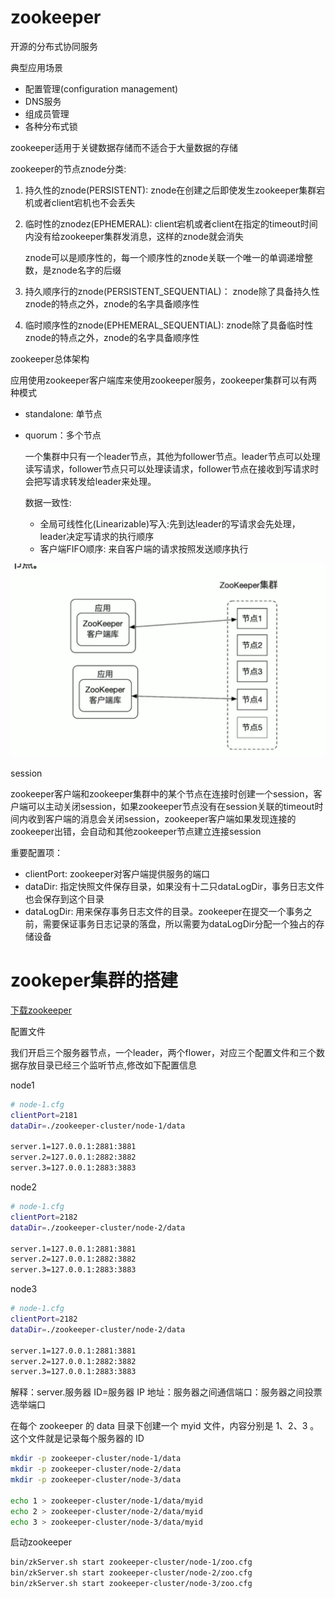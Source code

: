 

# zookeeper

开源的分布式协同服务

典型应用场景

- 配置管理(configuration management)
- DNS服务
- 组成员管理
- 各种分布式锁

zookeeper适用于关键数据存储而不适合于大量数据的存储 

zookeeper的节点znode分类:

1. 持久性的znode(PERSISTENT): znode在创建之后即使发生zookeeper集群宕机或者client宕机也不会丢失

2. 临时性的znodez(EPHEMERAL): client宕机或者client在指定的timeout时间内没有给zookeeper集群发消息，这样的znode就会消失

   znode可以是顺序性的，每一个顺序性的znode关联一个唯一的单调递增整数，是znode名字的后缀

3. 持久顺序行的znode(PERSISTENT_SEQUENTIAL)： znode除了具备持久性znode的特点之外，znode的名字具备顺序性

4. 临时顺序性的znode(EPHEMERAL_SEQUENTIAL): znode除了具备临时性znode的特点之外，znode的名字具备顺序性

zookeeper总体架构

应用使用zookeeper客户端库来使用zookeeper服务，zookeeper集群可以有两种模式

- standalone: 单节点

- quorum：多个节点

  一个集群中只有一个leader节点，其他为follower节点。leader节点可以处理读写请求，follower节点只可以处理读请求，follower节点在接收到写请求时会把写请求转发给leader来处理。

  数据一致性: 

  - 全局可线性化(Linearizable)写入:先到达leader的写请求会先处理，leader决定写请求的执行顺序
  - 客户端FIFO顺序: 来自客户端的请求按照发送顺序执行

![](../../statics/zookeeper/zookeeper.png)

session

zookeeper客户端和zookeeper集群中的某个节点在连接时创建一个session，客户端可以主动关闭session，如果zookeeper节点没有在session关联的timeout时间内收到客户端的消息会关闭session，zookeeper客户端如果发现连接的zookeeper出错，会自动和其他zookeeper节点建立连接session

重要配置项：

- clientPort: zookeeper对客户端提供服务的端口
- dataDir: 指定快照文件保存目录，如果没有十二只dataLogDir，事务日志文件也会保存到这个目录
- dataLogDir: 用来保存事务日志文件的目录。zookeeper在提交一个事务之前，需要保证事务日志记录的落盘，所以需要为dataLogDir分配一个独占的存储设备



# zookeper集群的搭建

[下载zookeeper](https://zookeeper.apache.org/)

配置文件

我们开启三个服务器节点，一个leader，两个flower，对应三个配置文件和三个数据存放目录已经三个监听节点,修改如下配置信息

node1

```bash
# node-1.cfg
clientPort=2181
dataDir=./zookeeper-cluster/node-1/data

server.1=127.0.0.1:2881:3881
server.2=127.0.0.1:2882:3882
server.3=127.0.0.1:2883:3883
```

node2

```bash
# node-1.cfg
clientPort=2182
dataDir=./zookeeper-cluster/node-2/data

server.1=127.0.0.1:2881:3881
server.2=127.0.0.1:2882:3882
server.3=127.0.0.1:2883:3883
```

node3

```bash
# node-1.cfg
clientPort=2182
dataDir=./zookeeper-cluster/node-2/data

server.1=127.0.0.1:2881:3881
server.2=127.0.0.1:2882:3882
server.3=127.0.0.1:2883:3883
```

解释：server.服务器 ID=服务器 IP 地址：服务器之间通信端口：服务器之间投票选举端口

在每个 zookeeper 的 data 目录下创建一个 myid 文件，内容分别是 1、2、3 。这个文件就是记录每个服务器的 ID

```bash
mkdir -p zookeeper-cluster/node-1/data
mkdir -p zookeeper-cluster/node-2/data
mkdir -p zookeeper-cluster/node-3/data

echo 1 > zookeeper-cluster/node-1/data/myid
echo 2 > zookeeper-cluster/node-2/data/myid
echo 3 > zookeeper-cluster/node-3/data/myid
```

启动zookeeper

```bash
bin/zkServer.sh start zookeeper-cluster/node-1/zoo.cfg
bin/zkServer.sh start zookeeper-cluster/node-2/zoo.cfg
bin/zkServer.sh start zookeeper-cluster/node-3/zoo.cfg
```


